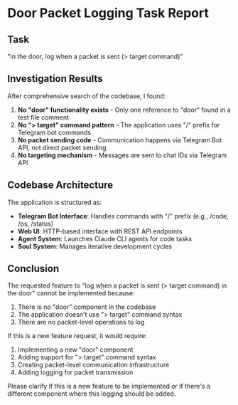 # Door Packet Logging Task Report

## Task
"in the door, log when a packet is sent (> target command)"

## Investigation Results

After comprehensive search of the codebase, I found:

1. **No "door" functionality exists** - Only one reference to "door" found in a test file comment
2. **No "> target" command pattern** - The application uses "/" prefix for Telegram bot commands
3. **No packet sending code** - Communication happens via Telegram Bot API, not direct packet sending
4. **No targeting mechanism** - Messages are sent to chat IDs via Telegram API

## Codebase Architecture

The application is structured as:
- **Telegram Bot Interface**: Handles commands with "/" prefix (e.g., /code, /ps, /status)
- **Web UI**: HTTP-based interface with REST API endpoints
- **Agent System**: Launches Claude CLI agents for code tasks
- **Soul System**: Manages iterative development cycles

## Conclusion

The requested feature to "log when a packet is sent (> target command) in the door" cannot be implemented because:
1. There is no "door" component in the codebase
2. The application doesn't use "> target" command syntax
3. There are no packet-level operations to log

If this is a new feature request, it would require:
1. Implementing a new "door" component
2. Adding support for "> target" command syntax
3. Creating packet-level communication infrastructure
4. Adding logging for packet transmission

Please clarify if this is a new feature to be implemented or if there's a different component where this logging should be added.